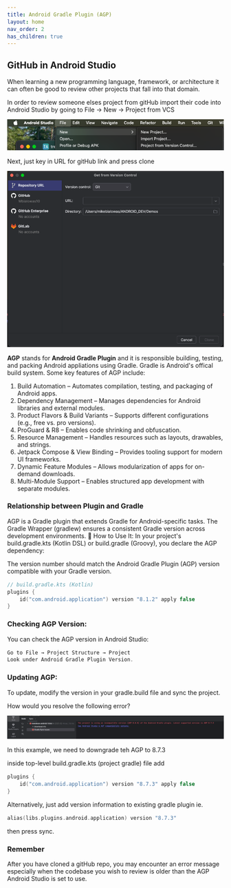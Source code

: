 ```yaml
---
title: Android Gradle Plugin (AGP)
layout: home
nav_order: 2
has_children: true
---
```


## GitHub in Android Studio

When learning a new programming language, framework, or architecture it can often 
be good to review other projects that fall into that domain.

In order to review someone elses project from gitHub import their code into Android Studio by
going to File -> New -> Project from VCS

![GitHub In Android Studio](img/github.png)

Next, just key in URL for gitHub link and press clone

![GitHub Repo Link](img/github_link.png)



**AGP** stands for **Android Gradle Plugin** and it is responsible building, testing, and packing
Android appliations using Gradle. Gradle is Android's offical build system. Some key features of AGP include:
1. Build Automation – Automates compilation, testing, and packaging of Android apps.
2. Dependency Management – Manages dependencies for Android libraries and external modules.
3. Product Flavors & Build Variants – Supports different configurations (e.g., free vs. pro versions).
4. ProGuard & R8 – Enables code shrinking and obfuscation.
5. Resource Management – Handles resources such as layouts, drawables, and strings.
6. Jetpack Compose & View Binding – Provides tooling support for modern UI frameworks.
7. Dynamic Feature Modules – Allows modularization of apps for on-demand downloads.
8. Multi-Module Support – Enables structured app development with separate modules.

### Relationship between Plugin and Gradle
AGP is a Gradle plugin that extends Gradle for Android-specific tasks.
The Gradle Wrapper (gradlew) ensures a consistent Gradle version across development environments.
🔹 How to Use It:
In your project's build.gradle.kts (Kotlin DSL) or build.gradle (Groovy), you declare the AGP dependency:

The version number should match the Android Gradle Plugin (AGP) version compatible with your Gradle version.

```kotlin
// build.gradle.kts (Kotlin)
plugins {
    id("com.android.application") version "8.1.2" apply false
}
```

### Checking AGP Version:
You can check the AGP version in Android Studio:

```kotlin
Go to File → Project Structure → Project
Look under Android Gradle Plugin Version.
```
### Updating AGP:
To update, modify the version in your gradle.build file and sync the project.

How would you resolve the following error?

![Incompatiable AGP](img/incompatiable_agp.png)

In this example, we need to downgrade teh AGP to 8.7.3

inside top-level build.gradle.kts (project gradle) file add
```kotlin
plugins {
    id("com.android.application") version "8.7.3" apply false
}
```

Alternatively, just add version information to existing gradle plugin
ie. 
```kotlin
alias(libs.plugins.android.application) version "8.7.3"
```

then press sync.

### Remember

After you have cloned a gitHub repo, you may encounter an error message especially when the
codebase you wish to review is older than the AGP Android Studio is set to use.



